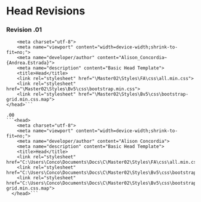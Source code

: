 # Head Revisions



### Revision .01
```<head>
    <meta charset="utf-8">
    <meta name="viewport" content="width=device-width;shrink-to-fit=no;">
    <meta name="developer/author" content="Alison_Concordia~{Andrea.Estrada}">
    <meta name="description" content="Basic Head Template">
    <title>Head</title>
    <link rel="stylesheet" href="\Master02\Styles\FA\css\all.min.css">
    <link rel="stylesheet" href="\Master02\Styles\Bv5\css\bootstrap.min.css">
    <link rel="stylesheet" href="\Master02\Styles\Bv5\css\bootstrap-grid.min.css.map">
</head>```

.00
```<head>
    <meta charset="utf-8">
    <meta name="viewport" content="width=device-width;shrink-to-fit=no;">
    <meta name="developer/author" content="Alison Concordia">
    <meta name="description" content="Basic Head Template">
    <title>Head</title>
    <link rel="stylesheet" href="C:\Users\Conco\Documents\Docs\C\Master02\Styles\FA\css\all.min.css">
    <link rel="stylesheet" href="C:\Users\Conco\Documents\Docs\C\Master02\Styles\Bv5\css\bootstrap.min.css">
    <link rel="stylesheet" href="C:\Users\Conco\Documents\Docs\C\Master02\Styles\Bv5\css\bootstrap-grid.min.css.map">
  </head>```
